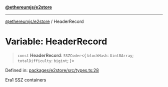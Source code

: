 [**@ethereumjs/e2store**](../README.md)

***

[@ethereumjs/e2store](../README.md) / HeaderRecord

# Variable: HeaderRecord

> `const` **HeaderRecord**: `SSZCoder`\<\{ `blockHash`: `Uint8Array`; `totalDifficulty`: `bigint`; \}\>

Defined in: [packages/e2store/src/types.ts:28](https://github.com/ethereumjs/ethereumjs-monorepo/blob/master/packages/e2store/src/types.ts#L28)

Era1 SSZ containers
